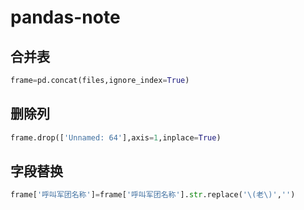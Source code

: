 # pandas-note

## 合并表
```python
frame=pd.concat(files,ignore_index=True)
```
## 删除列
```python
frame.drop(['Unnamed: 64'],axis=1,inplace=True)
```
## 字段替换
```python
frame['呼叫军团名称']=frame['呼叫军团名称'].str.replace('\(老\)','')
```
